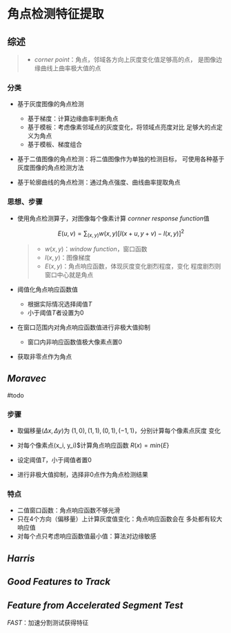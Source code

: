 #	角点检测特征提取

##	综述

> - *corner point*：角点，邻域各方向上灰度变化值足够高的点，
	是图像边缘曲线上曲率极大值的点

###	分类

-	基于灰度图像的角点检测
	-	基于梯度：计算边缘曲率判断角点
	-	基于模板：考虑像素邻域点的灰度变化，将领域点亮度对比
		足够大的点定义为角点
	-	基于模板、梯度组合

-	基于二值图像的角点检测：将二值图像作为单独的检测目标，
	可使用各种基于灰度图像的角点检测方法

-	基于轮廓曲线的角点检测：通过角点强度、曲线曲率提取角点

###	思想、步骤

-	使用角点检测算子，对图像每个像素计算
	*cornner response function*值

	$$
	E(u, v) = \sum_{(x,y)} w(x,y)[I(x+u, y+v) - I(x,y)]^2
	$$

	> - $w(x,y)$：*window function*，窗口函数
	> - $I(x,y)$：图像梯度
	> - $E(x,y)$：角点响应函数，体现灰度变化剧烈程度，变化
		程度剧烈则窗口中心就是角点

-	阈值化角点响应函数值	
	-	根据实际情况选择阈值$T$
	-	小于阈值$T$者设置为0

-	在窗口范围内对角点响应函数值进行非极大值抑制
	-	窗口内非响应函数值极大像素点置0

-	获取非零点作为角点

##	*Moravec*
#todo

###	步骤

-	取偏移量$(\Delta x, \Delta y)$为
	$(1,0), (1,1), (0,1), (-1,1)$，分别计算每个像素点灰度
	变化

-	对每个像素点(x_i, y_i)$计算角点响应函数
	$R(x) = min \{E\}$

-	设定阈值$T$，小于阈值者置0

-	进行非极大值抑制，选择非0点作为角点检测结果

###	特点

-	二值窗口函数：角点响应函数不够光滑
-	只在4个方向（偏移量）上计算灰度值变化：角点响应函数会在
	多处都有较大响应值
-	对每个点只考虑响应函数值最小值：算法对边缘敏感

##	*Harris*

##	*Good Features to Track*

##	*Feature from Accelerated Segment Test*

*FAST*：加速分割测试获得特征




